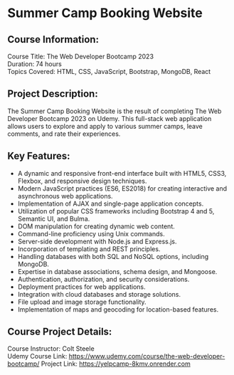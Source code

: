 <h1>Summer Camp Booking Website</h1>

<h2>Course Information:</h2>

Course Title: The Web Developer Bootcamp 2023<br>
Duration: 74 hours<br>
Topics Covered: HTML, CSS, JavaScript, Bootstrap, MongoDB, React
<h2>Project Description:</h2>

The Summer Camp Booking Website is the result of completing The Web Developer Bootcamp 2023 on Udemy.
This full-stack web application allows users to explore and apply to various summer camps, leave comments, and rate their experiences.

<h2>Key Features:</h2>

<ul>
  <li>A dynamic and responsive front-end interface built with HTML5, CSS3, Flexbox, and responsive design techniques.</li>
  <li>Modern JavaScript practices (ES6, ES2018) for creating interactive and asynchronous web applications.</li>
  <li>Implementation of AJAX and single-page application concepts.</li>
  <li>Utilization of popular CSS frameworks including Bootstrap 4 and 5, Semantic UI, and Bulma.</li>
  <li>DOM manipulation for creating dynamic web content.</li>
  <li>Command-line proficiency using Unix commands.</li>
  <li>Server-side development with Node.js and Express.js.</li>
  <li>Incorporation of templating and REST principles.</li>
  <li>Handling databases with both SQL and NoSQL options, including MongoDB.</li>
  <li>Expertise in database associations, schema design, and Mongoose.</li>
  <li>Authentication, authorization, and security considerations.</li>
  <li>Deployment practices for web applications.</li>
  <li>Integration with cloud databases and storage solutions.</li>
  <li>File upload and image storage functionality.</li>
  <li>Implementation of maps and geocoding for location-based features.</li>
</ul>


<h2>Course Project Details:</h2>

Course Instructor: Colt Steele<br>
Udemy Course Link: https://www.udemy.com/course/the-web-developer-bootcamp/
Project Link: https://yelpcamp-8kmv.onrender.com
